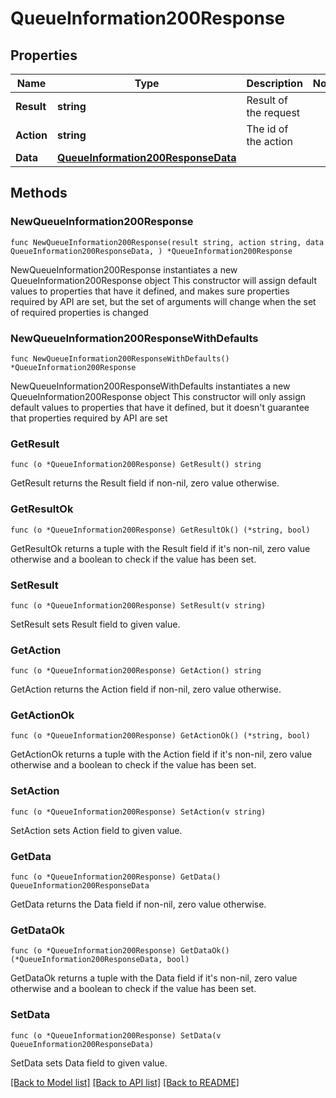 # QueueInformation200Response

## Properties

Name | Type | Description | Notes
------------ | ------------- | ------------- | -------------
**Result** | **string** | Result of the request | 
**Action** | **string** | The id of the action | 
**Data** | [**QueueInformation200ResponseData**](QueueInformation200ResponseData.md) |  | 

## Methods

### NewQueueInformation200Response

`func NewQueueInformation200Response(result string, action string, data QueueInformation200ResponseData, ) *QueueInformation200Response`

NewQueueInformation200Response instantiates a new QueueInformation200Response object
This constructor will assign default values to properties that have it defined,
and makes sure properties required by API are set, but the set of arguments
will change when the set of required properties is changed

### NewQueueInformation200ResponseWithDefaults

`func NewQueueInformation200ResponseWithDefaults() *QueueInformation200Response`

NewQueueInformation200ResponseWithDefaults instantiates a new QueueInformation200Response object
This constructor will only assign default values to properties that have it defined,
but it doesn't guarantee that properties required by API are set

### GetResult

`func (o *QueueInformation200Response) GetResult() string`

GetResult returns the Result field if non-nil, zero value otherwise.

### GetResultOk

`func (o *QueueInformation200Response) GetResultOk() (*string, bool)`

GetResultOk returns a tuple with the Result field if it's non-nil, zero value otherwise
and a boolean to check if the value has been set.

### SetResult

`func (o *QueueInformation200Response) SetResult(v string)`

SetResult sets Result field to given value.


### GetAction

`func (o *QueueInformation200Response) GetAction() string`

GetAction returns the Action field if non-nil, zero value otherwise.

### GetActionOk

`func (o *QueueInformation200Response) GetActionOk() (*string, bool)`

GetActionOk returns a tuple with the Action field if it's non-nil, zero value otherwise
and a boolean to check if the value has been set.

### SetAction

`func (o *QueueInformation200Response) SetAction(v string)`

SetAction sets Action field to given value.


### GetData

`func (o *QueueInformation200Response) GetData() QueueInformation200ResponseData`

GetData returns the Data field if non-nil, zero value otherwise.

### GetDataOk

`func (o *QueueInformation200Response) GetDataOk() (*QueueInformation200ResponseData, bool)`

GetDataOk returns a tuple with the Data field if it's non-nil, zero value otherwise
and a boolean to check if the value has been set.

### SetData

`func (o *QueueInformation200Response) SetData(v QueueInformation200ResponseData)`

SetData sets Data field to given value.



[[Back to Model list]](../README.md#documentation-for-models) [[Back to API list]](../README.md#documentation-for-api-endpoints) [[Back to README]](../README.md)


